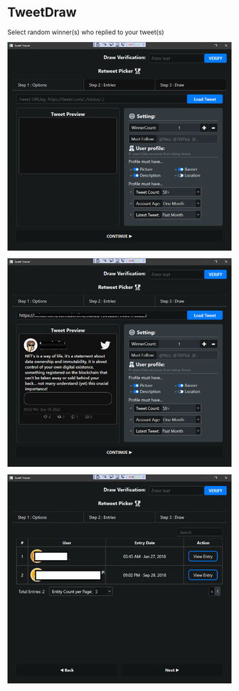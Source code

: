 # TweetDraw
Select random winner(s) who replied to your tweet(s)

![Screenshot](TweetDraw.png)

![Screenshot](TweetDraw-pg1.png)

![Screenshot](TweetDraw-pg2.png)
